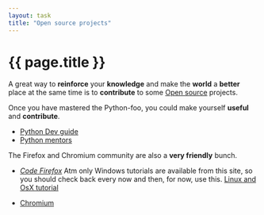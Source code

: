 ```yaml
---
layout: task
title: "Open source projects"
---
```

{{ page.title }}
================

A great way to **reinforce** your **knowledge** and make the **world** a **better** place at
the same time is to **contribute** to some [Open source](http://en.wikipedia.org/wiki/Open_source) projects.

Once you have mastered the Python-foo, you could make yourself **useful** and **contribute**.
* [Python Dev guide](http://docs.python.org/devguide/)
* [Python mentors](http://pythonmentors.com/)

The Firefox and Chromium community are also a **very friendly** bunch.

* _[Code Firefox](http://codefirefox.com/)_
Atm only Windows tutorials are available from this site, so you should check back every now and then, for now, use this.
[Linux and OsX tutorial](https://developer.mozilla.org/en-US/docs/Simple_Firefox_build/Linux_and_MacOS_build_preparation)

* [Chromium](http://code.google.com/p/chromium/wiki/LinuxBuildInstructions)

